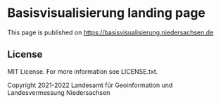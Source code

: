# Basisvisualisierung landing page

This page is published on https://basisvisualisierung.niedersachsen.de

## License

MIT License. For more information see LICENSE.txt.

Copyright 2021-2022 Landesamt für Geoinformation und Landesvermessung Niedersachsen


